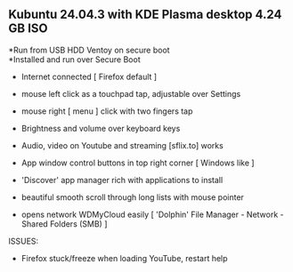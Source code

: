 ## Kubuntu 24.04.3 with KDE Plasma desktop 4.24 GB ISO

*Run from USB HDD Ventoy on secure boot  
*Installed and run over Secure Boot  
- Internet connected [ Firefox default ]
- mouse left click as a touchpad tap, adjustable over Settings
- mouse right [ menu ] click with two fingers tap
- Brightness and volume over keyboard keys
- Audio, video on Youtube and streaming [sflix.to] works
- App window control buttons in top right corner [ Windows like ]
- 'Discover' app manager rich with applications to install
- beautiful smooth scroll through long lists with mouse pointer

- opens network WDMyCloud easily [ 'Dolphin' File Manager - Network - Shared Folders (SMB) ]  

ISSUES:  
- Firefox stuck/freeze when loading YouTube, restart help